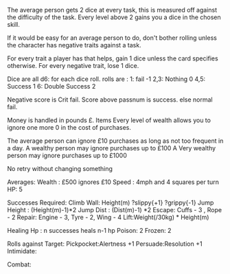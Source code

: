 The average person gets 2 dice at every task, this is measured off against the difficulty of the task.
Every level above 2 gains you a dice in the chosen skill.

If it would be easy for an average person to do, don't bother rolling unless the character has negative traits against a task.

For every trait a player has that helps, gain 1 dice unless the card specifies otherwise.
For every negative trait, lose 1 dice.

Dice are all d6:
for each dice roll.
rolls are :
    1: fail -1
    2,3: Nothing 0 
    4,5: Success 1
    6: Double Success 2

Negative score is Crit fail.
Score above passnum is success.
else normal fail.


Money is handled in pounds £. Items Every level of wealth allows you to ignore one more 0 in the cost of purchases.

The average person can ignore £10 purchases as long as not too frequent in a day.
A wealthy person may ignore purchases up to £100
A Very wealthy person may ignore purchases up to £1000


No retry without changing something

Averages:
    Wealth : £500 ignores £10
    Speed : 4mph and 4 squares per turn
    HP: 5


Successes Required: 
    Climb Wall:  Height(m) ?slippy{+1} ?grippy{-1}
    Jump Height : (Height(m)-1)*2
    Jump Dist : (Dist(m)-1) *2
    Escape: Cuffs - 3 , Rope - 2 
    Repair: Engine - 3, Tyre - 2, Wing - 4
    Lift:Weight(/30kg) * Height(m)

Healing
    Hp : n successes heals n-1 hp
    Poison: 2
    Frozen: 2
     
Rolls against Target:
    Pickpocket:Alertness +1
    Persuade:Resolution +1
    Intimidate:
    

Combat:
    


